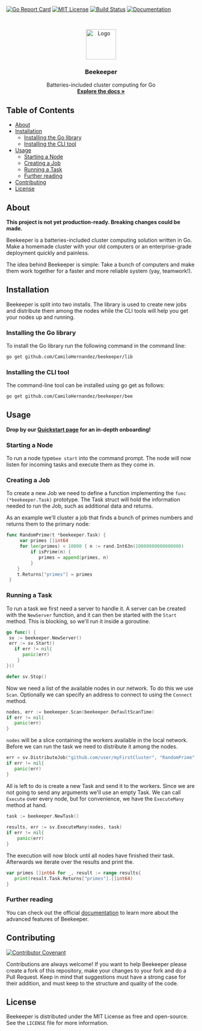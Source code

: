 [![Go Report Card][go-report-shield]][go-report-url] 
[![MIT License][license-shield]][license-url] 
[![Build Status][travis-shield]][travis-url] 
[![Documentation][docs-shield]][docs-url]  
  
<!-- LOGO -->  
<br />  
<p align="center">  
  <a href="https://beekeeper.dev">  
    <img src="https://beekeeper.dev/logo.svg" alt="Logo" width="80" height="80">  
  </a>  
  
  <h3 align="center">Beekeeper</h3>  
  
  <p align="center">  
    Batteries-included cluster computing for Go  
    <br /> 
    <a href="https://beekeeper.dev/documentation"><strong>Explore the docs »</strong></a>  
  </p>  
</p>  
  
<!-- TABLE OF CONTENTS -->  
## Table of Contents  
* [About](#about)  
* [Installation](#installation)  
   * [Installing the Go library](#installing-the-go-library)  
   * [Installing the CLI tool](#installing-the-cli-tool)  
* [Usage](#usage)  
   * [Starting a Node](#starting-a-node)  
   * [Creating a Job](#creating-a-job)  
   * [Running a Task](#running-a-task)  
   * [Further reading](#further-reading)  
* [Contributing](#contributing)  
* [License](#license)  
  
<!-- ABOUT -->  
## About  
**This project is not yet production-ready. Breaking changes could be made.**  
  
Beekeeper is a batteries-included cluster computing solution written in Go. Make a homemade cluster with your old computers or an enterprise-grade deployment quickly and painless.  
  
The idea behind Beekeeper is simple: Take a bunch of computers and make them work together for a faster and more reliable system (yay, teamwork!).  
  
<!-- GETTING STARTED -->  
## Installation  
Beekeeper is split into two installs. The library is used to create new jobs and distribute them among the nodes while the CLI tools will help you get your nodes up and running.  
  
### Installing the Go library  
To install the Go library run the following command in the command line:  
```bash  
go get github.com/CamiloHernandez/beekeeper/lib  
```  
  
### Installing the CLI tool  
The command-line tool can be installed using go get as follows:  
```bash  
go get github.com/CamiloHernandez/beekeeper/bee  
```  
  
<!-- Usage -->  
## Usage  
  
**Drop by our [Quickstart page](https://beekeeper.dev/documentation/quickstart) for an in-depth onboarding!**  
  
### Starting a Node  
To run a node type`bee start` into the command prompt. The node will now listen for incoming tasks and execute them as they come in.
  
### Creating a Job  
To create a new Job we need to define a function implementing the `func (*beekeeper.Task)` prototype. The Task struct will hold the information needed to run the Job, such as additional data and returns.  
  
As an example we'll cluster a job that finds a bunch of primes numbers and returns them to the primary node:  
```go 
func RandomPrime(t *beekeeper.Task) {  
	 var primes []int64  
	 for len(primes) < 10000 { n := rand.Int63n(10000000000000000)  
		 if isPrime(n) { 
			primes = append(primes, n)
		 } 
	}  
	t.Returns["primes"] = primes
 }
```  
  
### Running a Task  
To run a task we first need a server to handle it. A server can be created with the `NewServer` function, and it can then be started with the `Start` method. This is blocking, so we'll run it inside a goroutine.  
```go  
go func() {  
 sv := beekeeper.NewServer()   
 err := sv.Start()    
   if err != nil{    
      panic(err)    
    } 
}()

defer sv.Stop()
```  
Now we need a list of the available nodes in our network. To do this we use `Scan`. Optionally we can specify an address to connect to using the `Connect` method. 
```go  
nodes, err := beekeeper.Scan(beekeeper.DefaultScanTime) 
if err != nil{    
   panic(err)  
}  
```  
`nodes` will be a slice containing the workers available in the local network. Before we can run the task we need to distribute it among the nodes.  
```go  
err = sv.DistributeJob("github.com/user/myFirstCluster", "RandomPrime", nodes...) 
if err != nil{    
   panic(err)  
}  
```  
All is left to do is create a new Task and send it to the workers. Since we are not going to send any arguments we'll use an empty Task. We can call `Execute` over every node, but for convenience, we have the `ExecuteMany` method at hand.
```go  
task := beekeeper.NewTask()  
  
results, err := sv.ExecuteMany(nodes, task) 
if err != nil{    
    panic(err) 
}  
```  
The execution will now block until all nodes have finished their task. Afterwards we iterate over the results and print the.  
```go  
var primes []int64 for _, result := range results{    
   print(result.Task.Returns["primes"].[]int64)  
}  
```  
  
### Further reading  
You can check out the official [documentation](https://beekeeper.dev/documentation) to learn more about the advanced features of Beekeeper.  
  
<!-- CONTRIBUTING -->  
## Contributing  
[![Contributor Covenant][covenant-shield]][covenant-url]  
  
Contributions are always welcome! If you want to help Beekeeper please create a fork of this repository, make your changes to your fork and do a Pull Request. Keep in mind that suggestions must have a strong case for their addition, and must keep to the structure and quality of the code.  
  
<!-- LICENSE -->  
## License  
Beekeeper is distributed under the MIT License as free and open-source. See the `LICENSE` file for more information.  
  
<!-- MARKDOWN LINKS -->  
[go-report-shield]: https://goreportcard.com/badge/github.com/CamiloHernandez/beekeeper  
[go-report-url]: https://goreportcard.com/report/github.com/CamiloHernandez/beekeeper  
  
[license-shield]: https://img.shields.io/github/license/CamiloHernandez/beekeeper  
[license-url]: https://github.com/CamiloHernandez/beekeeper/blob/master/LICENSE  
  
[travis-shield]: https://travis-ci.org/CamiloHernandez/beekeeper.svg?branch=master  
[travis-url]: https://travis-ci.org/CamiloHernandez/beekeeper  
  
[docs-shield]: https://pkg.go.dev/badge/github.com/CamiloHernandez/beekeeper/lib  
[docs-url]: https://pkg.go.dev/github.com/CamiloHernandez/beekeeper/lib  
  
[covenant-shield]: https://img.shields.io/badge/Contributor%20Covenant-v2.0-green  
[covenant-url]: https://github.com/CamiloHernandez/beekeeper/blob/master/.github/CODE_OF_CONDUCT.md
